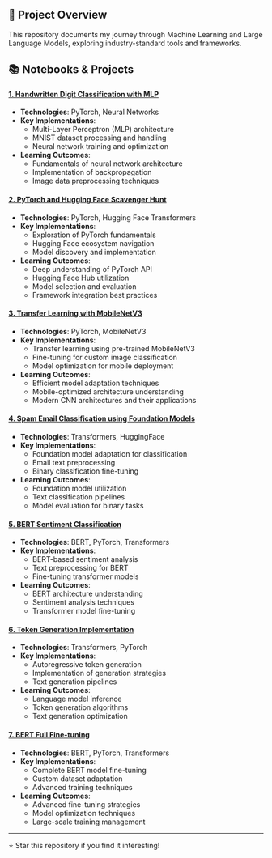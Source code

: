 
## 🚀 Project Overview

This repository documents my journey through Machine Learning and Large Language Models, exploring industry-standard tools and frameworks.

## 📚 Notebooks & Projects

#### [1. Handwritten Digit Classification with MLP](./1-classification-of-handwritten-digits-using-an-mlp)
- **Technologies**: PyTorch, Neural Networks
- **Key Implementations**:
  - Multi-Layer Perceptron (MLP) architecture
  - MNIST dataset processing and handling
  - Neural network training and optimization
- **Learning Outcomes**:
  - Fundamentals of neural network architecture
  - Implementation of backpropagation
  - Image data preprocessing techniques

#### [2. PyTorch and Hugging Face Scavenger Hunt](./2-pytorch-and-hugging-face-scavenger-hunt)
- **Technologies**: PyTorch, Hugging Face Transformers
- **Key Implementations**:
  - Exploration of PyTorch fundamentals
  - Hugging Face ecosystem navigation
  - Model discovery and implementation
- **Learning Outcomes**:
  - Deep understanding of PyTorch API
  - Hugging Face Hub utilization
  - Model selection and evaluation
  - Framework integration best practices


#### [3. Transfer Learning with MobileNetV3](./3-transfer-learning-using-mobilenetv3)
- **Technologies**: PyTorch, MobileNetV3
- **Key Implementations**:
  - Transfer learning using pre-trained MobileNetV3
  - Fine-tuning for custom image classification
  - Model optimization for mobile deployment
- **Learning Outcomes**:
  - Efficient model adaptation techniques
  - Mobile-optimized architecture understanding
  - Modern CNN architectures and their applications

#### [4. Spam Email Classification using Foundation Models](./4-use-a-foundation-model-to-build-a-spam-email-classifier)
- **Technologies**: Transformers, HuggingFace
- **Key Implementations**:
  - Foundation model adaptation for classification
  - Email text preprocessing
  - Binary classification fine-tuning
- **Learning Outcomes**:
  - Foundation model utilization
  - Text classification pipelines
  - Model evaluation for binary tasks

#### [5. BERT Sentiment Classification](./5-create-a-bert-sentiment-classifier)
- **Technologies**: BERT, PyTorch, Transformers
- **Key Implementations**:
  - BERT-based sentiment analysis
  - Text preprocessing for BERT
  - Fine-tuning transformer models
- **Learning Outcomes**:
  - BERT architecture understanding
  - Sentiment analysis techniques
  - Transformer model fine-tuning

#### [6. Token Generation Implementation](./6-generating-one-token-at-a-time)
- **Technologies**: Transformers, PyTorch
- **Key Implementations**:
  - Autoregressive token generation
  - Implementation of generation strategies
  - Text generation pipelines
- **Learning Outcomes**:
  - Language model inference
  - Token generation algorithms
  - Text generation optimization

#### [7. BERT Full Fine-tuning](./7-full-fine-tuning-bert)
- **Technologies**: BERT, PyTorch, Transformers
- **Key Implementations**:
  - Complete BERT model fine-tuning
  - Custom dataset adaptation
  - Advanced training techniques
- **Learning Outcomes**:
  - Advanced fine-tuning strategies
  - Model optimization techniques
  - Large-scale training management

---

⭐ Star this repository if you find it interesting!
